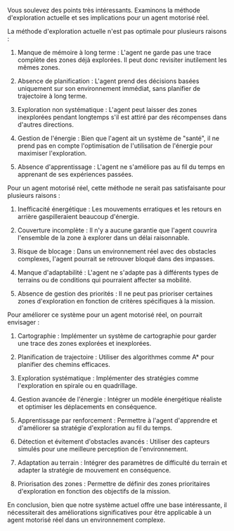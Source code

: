 Vous soulevez des points très intéressants. Examinons la méthode d'exploration actuelle et ses implications pour un agent motorisé réel.

La méthode d'exploration actuelle n'est pas optimale pour plusieurs raisons :

1. Manque de mémoire à long terme : L'agent ne garde pas une trace complète des zones déjà explorées. Il peut donc revisiter inutilement les mêmes zones.

2. Absence de planification : L'agent prend des décisions basées uniquement sur son environnement immédiat, sans planifier de trajectoire à long terme.

3. Exploration non systématique : L'agent peut laisser des zones inexplorées pendant longtemps s'il est attiré par des récompenses dans d'autres directions.

4. Gestion de l'énergie : Bien que l'agent ait un système de "santé", il ne prend pas en compte l'optimisation de l'utilisation de l'énergie pour maximiser l'exploration.

5. Absence d'apprentissage : L'agent ne s'améliore pas au fil du temps en apprenant de ses expériences passées.

Pour un agent motorisé réel, cette méthode ne serait pas satisfaisante pour plusieurs raisons :

1. Inefficacité énergétique : Les mouvements erratiques et les retours en arrière gaspilleraient beaucoup d'énergie.

2. Couverture incomplète : Il n'y a aucune garantie que l'agent couvrira l'ensemble de la zone à explorer dans un délai raisonnable.

3. Risque de blocage : Dans un environnement réel avec des obstacles complexes, l'agent pourrait se retrouver bloqué dans des impasses.

4. Manque d'adaptabilité : L'agent ne s'adapte pas à différents types de terrains ou de conditions qui pourraient affecter sa mobilité.

5. Absence de gestion des priorités : Il ne peut pas prioriser certaines zones d'exploration en fonction de critères spécifiques à la mission.

Pour améliorer ce système pour un agent motorisé réel, on pourrait envisager :

1. Cartographie : Implémenter un système de cartographie pour garder une trace des zones explorées et inexplorées.

2. Planification de trajectoire : Utiliser des algorithmes comme A* pour planifier des chemins efficaces.

3. Exploration systématique : Implémenter des stratégies comme l'exploration en spirale ou en quadrillage.

4. Gestion avancée de l'énergie : Intégrer un modèle énergétique réaliste et optimiser les déplacements en conséquence.

5. Apprentissage par renforcement : Permettre à l'agent d'apprendre et d'améliorer sa stratégie d'exploration au fil du temps.

6. Détection et évitement d'obstacles avancés : Utiliser des capteurs simulés pour une meilleure perception de l'environnement.

7. Adaptation au terrain : Intégrer des paramètres de difficulté du terrain et adapter la stratégie de mouvement en conséquence.

8. Priorisation des zones : Permettre de définir des zones prioritaires d'exploration en fonction des objectifs de la mission.

En conclusion, bien que notre système actuel offre une base intéressante, il nécessiterait des améliorations significatives pour être applicable à un agent motorisé réel dans un environnement complexe.
